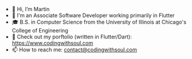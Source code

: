 - 👋 Hi, I’m Martin
- 💼 I'm an Associate Software Developer working primarily in Flutter
- 🎓 B.S. in Computer Science from the University of Illinois at Chicago's College of Engineering
- 🌱 Check out my porftolio (written in Flutter/Dart): https://www.codingwithsoul.com
- 📫 How to reach me: 
    contact@codingwithsoul.com
